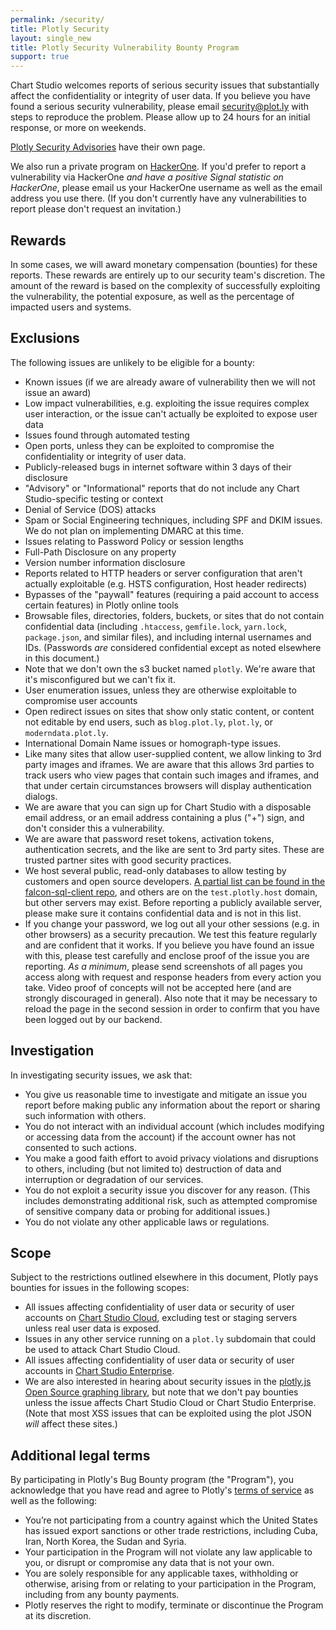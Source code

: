 ```yaml
---
permalink: /security/
title: Plotly Security
layout: single_new
title: Plotly Security Vulnerability Bounty Program
support: true
---
```



Chart Studio welcomes reports of serious security issues that substantially affect the confidentiality or integrity of user data. If you believe you have found a serious security vulnerability, please email <security@plot.ly> with steps to reproduce the problem. Please allow up to 24 hours for an initial response, or more on weekends.

[Plotly Security Advisories](http://help.plot.ly/security-advisories/) have their own page.

We also run a private program on [HackerOne](https://hackerone.com). If you'd prefer to report a vulnerability via HackerOne _and have a positive Signal statistic on HackerOne_, please email us your HackerOne username as well as the email address you use there. (If you don't currently have any vulnerabilities to report please don't request an invitation.)

## Rewards

In some cases, we will award monetary compensation (bounties) for these reports. These rewards are entirely up to our security team's discretion. The amount of the reward is based on the complexity of successfully exploiting the vulnerability, the potential exposure, as well as the percentage of impacted users and systems.

## Exclusions

The following issues are unlikely to be eligible for a bounty:

* Known issues (if we are already aware of vulnerability then we will not issue an award)
* Low impact vulnerabilities, e.g. exploiting the issue requires complex user interaction, or the issue can't actually be exploited to expose user data
* Issues found through automated testing
* Open ports, unless they can be exploited to compromise the confidentiality or integrity of user data.
* Publicly-released bugs in internet software within 3 days of their disclosure
* "Advisory" or "Informational" reports that do not include any Chart Studio-specific testing or context
* Denial of Service (DOS) attacks
* Spam or Social Engineering techniques, including SPF and DKIM issues. We do not plan on implementing DMARC at this time.
* Issues relating to Password Policy or session lengths
* Full-Path Disclosure on any property
* Version number information disclosure
* Reports related to HTTP headers or server configuration that aren't actually exploitable (e.g. HSTS configuration, Host header redirects)
* Bypasses of the "paywall" features (requiring a paid account to access certain features) in Plotly online tools
* Browsable files, directories, folders, buckets, or sites that do not contain confidential data (including `.htaccess`, `gemfile.lock`, `yarn.lock`, `package.json`, and similar files), and including internal usernames and IDs. (Passwords _are_ considered confidential except as noted elsewhere in this document.)
* Note that we don't own the s3 bucket named `plotly`. We're aware that it's misconfigured but we can't fix it.
* User enumeration issues, unless they are otherwise exploitable to compromise user accounts
* Open redirect issues on sites that show only static content, or content not editable by end users, such as `blog.plot.ly`, `plot.ly`, or `moderndata.plot.ly`.
* International Domain Name issues or homograph-type issues.
* Like many sites that allow user-supplied content, we allow linking to 3rd party images and iframes. We are aware that this allows 3rd parties to track users who view pages that contain such images and iframes, and that under certain circumstances browsers will display authentication dialogs.
* We are aware that you can sign up for Chart Studio with a disposable email address, or an email address containing a plus ("+") sign, and don't consider this a vulnerability.
* We are aware that password reset tokens, activation tokens, authentication secrets, and the like are sent to 3rd party sites. These are trusted partner sites with good security practices.
* We host several public, read-only databases to allow testing by customers and open source developers. [A partial list can be found in the falcon-sql-client repo](https://github.com/plotly/falcon-sql-client/blob/master/sample-storage/connections.yaml), and others are on the `test.plotly.host` domain, but other servers may exist. Before reporting a publicly available server, please make sure it contains confidential data and is not in this list.
* If you change your password, we log out all your other sessions (e.g. in other browsers) as a security precaution. We test this feature regularly and are confident that it works. If you believe you have found an issue with this, please test carefully and enclose proof of the issue you are reporting. _As a minimum_, please send screenshots of all pages you access along with request and response headers from every action you take. Video proof of concepts will not be accepted here (and are strongly discouraged in general). Also note that it may be necessary to reload the page in the second session in order to confirm that you have been logged out by our backend.

## Investigation

In investigating security issues, we ask that:

* You give us reasonable time to investigate and mitigate an issue you report before making public any information about the report or sharing such information with others.
* You do not interact with an individual account (which includes modifying or accessing data from the account) if the account owner has not consented to such actions.
* You make a good faith effort to avoid privacy violations and disruptions to others, including (but not limited to) destruction of data and interruption or degradation of our services.
* You do not exploit a security issue you discover for any reason. (This includes demonstrating additional risk, such as attempted compromise of sensitive company data or probing for additional issues.)
* You do not violate any other applicable laws or regulations.

## Scope

Subject to the restrictions outlined elsewhere in this document, Plotly pays bounties for issues in the following scopes:

* All issues affecting confidentiality of user data or security of user accounts on [Chart Studio Cloud](https://plot.ly/), excluding test or staging servers unless real user data is exposed.
* Issues in any other service running on a `plot.ly` subdomain that could be used to attack Chart Studio Cloud.
* All issues affecting confidentiality of user data or security of user accounts in [Chart Studio Enterprise](https://plot.ly/product/enterprise/).
* We are also interested in hearing about security issues in the [plotly.js Open Source graphing library](https://github.com/plotly/plotly.js/), but note that we don't pay bounties unless the issue affects Chart Studio Cloud or Chart Studio Enterprise. (Note that most XSS issues that can be exploited using the plot JSON _will_ affect these sites.)

## Additional legal terms

By participating in Plotly's Bug Bounty program (the "Program"), you acknowledge that you have read and agree to Plotly's [terms of service](https://plot.ly/terms-of-service/) as well as the following:

* You’re not participating from a country against which the United States has issued export sanctions or other trade restrictions, including Cuba, Iran, North Korea, the Sudan and Syria.
* Your participation in the Program will not violate any law applicable to you, or disrupt or compromise any data that is not your own.
* You are solely responsible for any applicable taxes, withholding or otherwise, arising from or relating to your participation in the Program, including from any bounty payments.
* Plotly reserves the right to modify, terminate or discontinue the Program at its discretion.
